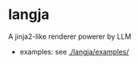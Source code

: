 # langja
A jinja2-like renderer powerer by LLM

- examples: see  [./langja/examples/](./langja/examples/)
